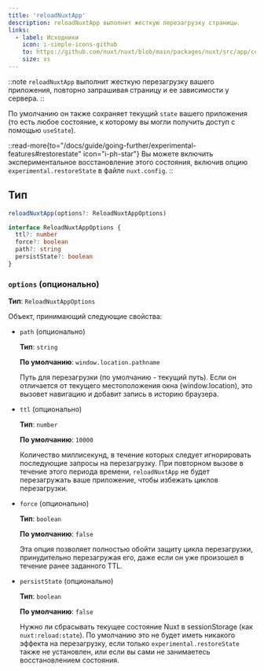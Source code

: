 ```yaml
---
title: 'reloadNuxtApp'
description: reloadNuxtApp выполнит жесткую перезагрузку страницы.
links:
  - label: Исходники
    icon: i-simple-icons-github
    to: https://github.com/nuxt/nuxt/blob/main/packages/nuxt/src/app/composables/chunk.ts
    size: xs
---
```


::note
`reloadNuxtApp` выполнит жесткую перезагрузку вашего приложения, повторно запрашивая страницу и ее зависимости у сервера.
::

По умолчанию он также сохраняет текущий `state` вашего приложения (то есть любое состояние, к которому вы могли получить доступ с помощью `useState`).

::read-more{to="/docs/guide/going-further/experimental-features#restorestate" icon="i-ph-star"}
Вы можете включить экспериментальное восстановление этого состояния, включив опцию `experimental.restoreState` в файле `nuxt.config`.
::

## Тип

```ts
reloadNuxtApp(options?: ReloadNuxtAppOptions)

interface ReloadNuxtAppOptions {
  ttl?: number
  force?: boolean
  path?: string
  persistState?: boolean
}
```

### `options` (опционально)

**Тип**: `ReloadNuxtAppOptions`

Объект, принимающий следующие свойства:

- `path` (опционально)

  **Тип**: `string`

  **По умолчанию**: `window.location.pathname`

  Путь для перезагрузки (по умолчанию - текущий путь). Если он отличается от текущего местоположения окна (window.location), это вызовет навигацию и добавит запись в историю браузера.

- `ttl` (опционально)

  **Тип**: `number`

  **По умолчанию**: `10000`

  Количество миллисекунд, в течение которых следует игнорировать последующие запросы на перезагрузку. При повторном вызове в течение этого периода времени,
  `reloadNuxtApp` не будет перезагружать ваше приложение, чтобы избежать циклов перезагрузки.

- `force` (опционально)

  **Тип**: `boolean`

  **По умолчанию**: `false`

  Эта опция позволяет полностью обойти защиту цикла перезагрузки, принудительно перезагружая его, даже если он уже произошел в течение ранее заданного TTL.

- `persistState` (опционально)

  **Тип**: `boolean`

  **По умолчанию**: `false`

  Нужно ли сбрасывать текущее состояние Nuxt в sessionStorage (как `nuxt:reload:state`). По умолчанию это не будет иметь никакого эффекта на перезагрузку, если только `experimental.restoreState` также не установлен, или если вы сами не занимаетесь восстановлением состояния.
